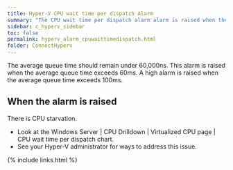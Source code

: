 ```yaml
---
title: Hyper-V CPU wait time per dispatch Alarm
summary: "The CPU wait time per dispatch alarm alarm is raised when the average queue time for the virtual machine waiting for CPU to become available exceeds a threshold."
sidebar: c_hyperv_sidebar
toc: false
permalink: hyperv_alarm_cpuwaittimedispatch.html
folder: ConnectHyperv
---
```




The average queue time should remain under 60,000ns. This alarm is raised when the average queue time exceeds 60ms. A high alarm is raised when the average queue time exceeds 100ms.

## When the alarm is raised

There is CPU starvation.

*  Look at the Windows Server \| CPU Drilldown \| Virtualized CPU page \| CPU wait time per dispatch chart.
*  See your Hyper-V administrator for ways to address this issue.


{% include links.html %}
